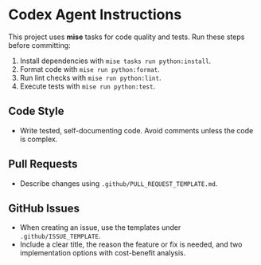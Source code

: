 # Codex Agent Instructions

This project uses **mise** tasks for code quality and tests. Run these steps before committing:

1. Install dependencies with `mise tasks run python:install`.
2. Format code with `mise run python:format`.
3. Run lint checks with `mise run python:lint`.
4. Execute tests with `mise run python:test`.

## Code Style
- Write tested, self-documenting code. Avoid comments unless the code is complex.

## Pull Requests
- Describe changes using `.github/PULL_REQUEST_TEMPLATE.md`.

## GitHub Issues
- When creating an issue, use the templates under `.github/ISSUE_TEMPLATE`.
- Include a clear title, the reason the feature or fix is needed, and two implementation options with cost-benefit analysis.

